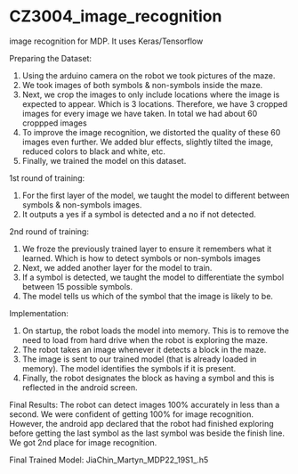 # CZ3004_image_recognition
image recognition for MDP. It uses Keras/Tensorflow

Preparing the Dataset:
  1. Using the arduino camera on the robot we took pictures of the maze.
  2. We took images of both symbols & non-symbols inside the maze.
  3. Next, we crop the images to only include locations where the image is expected to appear. Which is 3 locations. 
      Therefore, we have 3 cropped images for every image we have taken. In total we had about 60 croppped images
  4. To improve the image recognition, we distorted the quality of these 60 images even further. We added blur effects, slightly tilted the image, reduced colors to black and white, etc.
  5. Finally, we trained the model on this dataset.
  
1st round of training:
  1. For the first layer of the model, we taught the model to different between symbols & non-symbols images. 
  2. It outputs a yes if a symbol is detected and a no if not detected.
   
2nd round of training:
  1. We froze the previously trained layer to ensure it remembers what it learned. Which is how to detect symbols or non-symbols images
  2. Next, we added another layer for the model to train. 
  3. If a symbol is detected, we taught the model to differentiate the symbol between 15 possible symbols.
  4. The model tells us which of the symbol that the image is likely to be.
  
Implementation:
  1. On startup, the robot loads the model into memory. This is to remove the need to load from hard drive when the robot is exploring the maze.
  2. The robot takes an image whenever it detects a block in the maze. 
  3. The image is sent to our trained model (that is already loaded in memory). The model identifies the symbols if it is present.
  4. Finally, the robot designates the block as having a symbol and this is reflected in the android screen.
  
Final Results:
  The robot can detect images 100% accurately in less than a second. We were confident of getting 100% for image recognition. However, the android app declared that the robot had finished exploring before getting the last symbol as the last symbol was beside the finish line. We got 2nd place for image recognition.
  
Final Trained Model: JiaChin_Martyn_MDP22_19S1_.h5
